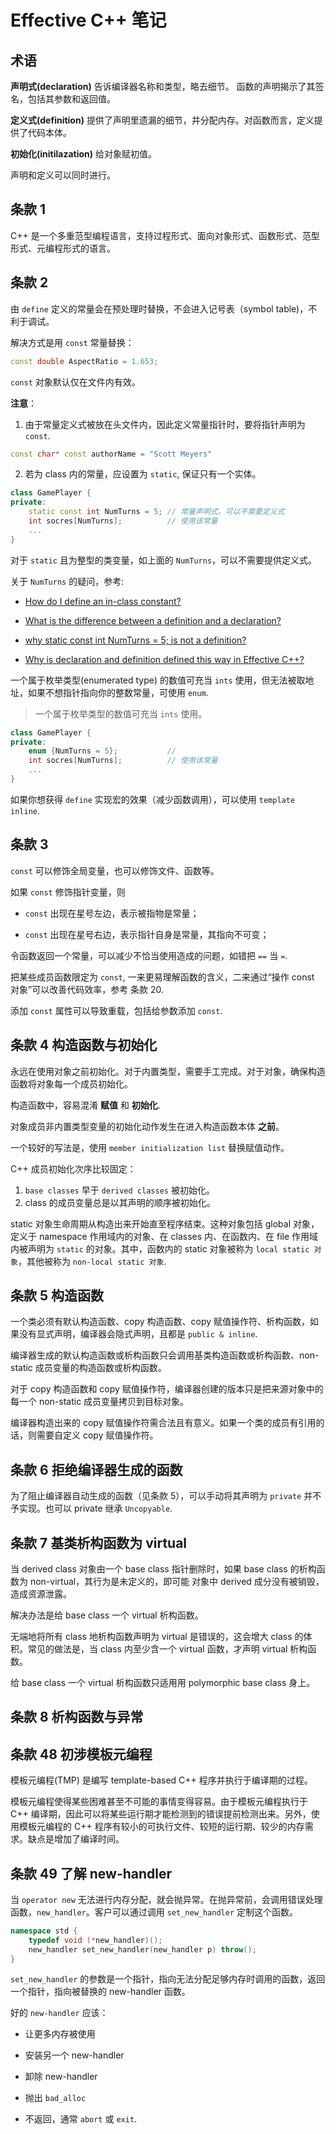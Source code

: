 # Effective C++ 笔记

## 术语

**声明式(declaration)** 告诉编译器名称和类型，略去细节。 函数的声明揭示了其签名，包括其参数和返回值。

**定义式(definition)** 提供了声明里遗漏的细节，并分配内存。对函数而言，定义提供了代码本体。

**初始化(initilazation)** 给对象赋初值。

声明和定义可以同时进行。

## 条款 1

C++ 是一个多重范型编程语言，支持过程形式、面向对象形式、函数形式、范型形式、元编程形式的语言。


## 条款 2

由 `define` 定义的常量会在预处理时替换，不会进入记号表（symbol table)，不利于调试。

解决方式是用 `const` 常量替换：

```c++
const double AspectRatio = 1.653;
```

`const` 对象默认仅在文件内有效。

**注意**：

1. 由于常量定义式被放在头文件内，因此定义常量指针时，要将指针声明为 `const`.

```c++
const char* const authorName = "Scott Meyers"
```

2. 若为 class 内的常量，应设置为 `static`, 保证只有一个实体。 

```cpp
class GamePlayer {
private:
    static const int NumTurns = 5; // 常量声明式，可以不需要定义式
    int socres[NumTurns];          // 使用该常量
    ...
}
```

对于 `static` 且为整型的类变量，如上面的 `NumTurns`，可以不需要提供定义式。

关于 `NumTurns` 的疑问，参考:

- [How do I define an in-class constant?](https://www.stroustrup.com/bs_faq2.html#in-class)

- [What is the difference between a definition and a declaration?](https://stackoverflow.com/questions/1410563/what-is-the-difference-between-a-definition-and-a-declaration)

- [why static const int NumTurns = 5; is not a definition?](https://stackoverflow.com/questions/34629876/why-is-declaration-and-definition-defined-this-way-in-effective-c)

- [Why is declaration and definition defined this way in Effective C++?](https://stackoverflow.com/questions/34629876/why-is-declaration-and-definition-defined-this-way-in-effective-c)

一个属于枚举类型(enumerated type) 的数值可充当 `ints` 使用，但无法被取地址，如果不想指针指向你的整数常量，可使用 	`enum`.

>一个属于枚举类型的数值可充当 `ints` 使用。

```cpp
class GamePlayer {
private:
    enum {NumTurns = 5};           // 
    int socres[NumTurns];          // 使用该常量
    ...
}
```

如果你想获得 `define` 实现宏的效果（减少函数调用），可以使用 `template inline`.

## 条款 3

`const` 可以修饰全局变量，也可以修饰文件、函数等。

如果 `const` 修饰指针变量，则

- `const` 出现在星号左边，表示被指物是常量；

- `const` 出现在星号右边，表示指针自身是常量，其指向不可变；

令函数返回一个常量，可以减少不恰当使用造成的问题，如错把 `==` 当 `=`.

把某些成员函数限定为 `const`, 一来更易理解函数的含义，二来通过“操作 const 对象”可以改善代码效率，参考 条款 20.

添加 `const` 属性可以导致重载，包括给参数添加 `const`.


## 条款 4 构造函数与初始化

永远在使用对象之前初始化。对于内置类型，需要手工完成。对于对象，确保构造函数将对象每一个成员初始化。

构造函数中，容易混淆 **赋值** 和 **初始化**.

对象成员非内置类型变量的初始化动作发生在进入构造函数本体 **之前**。

一个较好的写法是，使用 `member initialization list` 替换赋值动作。

C++ 成员初始化次序比较固定：

1. `base classes` 早于 `derived classes` 被初始化。
2. class 的成员变量总是以其声明的顺序被初始化。

static 对象生命周期从构造出来开始直至程序结束。这种对象包括 global 对象，定义于 namespace 作用域内的对象、在 classes 内、在函数内、在 file 作用域内被声明为 `static` 的对象。其中，函数内的 static 对象被称为 `local static 对象`，其他被称为 `non-local static 对象`.



## 条款 5 构造函数

一个类必须有默认构造函数、copy 构造函数、copy 赋值操作符、析构函数，如果没有显式声明，编译器会隐式声明，且都是 `public & inline`.

编译器生成的默认构造函数或析构函数只会调用基类构造函数或析构函数、non-static 成员变量的构造函数或析构函数。

对于 copy 构造函数和 copy 赋值操作符，编译器创建的版本只是把来源对象中的每一个 non-static 成员变量拷贝到目标对象。

编译器构造出来的  copy 赋值操作符需合法且有意义。如果一个类的成员有引用的话，则需要自定义 copy 赋值操作符。

## 条款 6 拒绝编译器生成的函数

为了阻止编译器自动生成的函数（见条款 5），可以手动将其声明为 `private` 并不予实现。也可以 private 继承 `Uncopyable`.

## 条款 7 基类析构函数为 virtual

当 derived class 对象由一个 base class 指针删除时，如果 base class 的析构函数为 non-virtual，其行为是未定义的，即可能 对象中 derived 成分没有被销毁，造成资源泄露。

解决办法是给 base class 一个 virtual 析构函数。

无端地将所有 class 地析构函数声明为 virtual 是错误的，这会增大 class 的体积。常见的做法是，当 class 内至少含一个 virtual 函数，才声明 virtual 析构函数。

给 base class 一个 virtual 析构函数只适用用 polymorphic base class 身上。

## 条款 8 析构函数与异常

## 条款 48 初涉模板元编程

模板元编程(TMP) 是编写 template-based C++ 程序并执行于编译期的过程。

模板元编程使得某些困难甚至不可能的事情变得容易。由于模板元编程执行于 C++ 编译期，因此可以将某些运行期才能检测到的错误提前检测出来。另外，使用模板元编程的 C++ 程序有较小的可执行文件、较短的运行期、较少的内存需求。缺点是增加了编译时间。

## 条款 49 了解 new-handler

当 `operator new` 无法进行内存分配，就会抛异常。在抛异常前，会调用错误处理函数，`new_handler`。客户可以通过调用 `set_new_handler` 定制这个函数。

```cpp
namespace std {
    typedef void (*new_handler)();
    new_handler set_new_handler(new_handler p) throw();
}
```

`set_new_handler` 的参数是一个指针，指向无法分配足够内存时调用的函数，返回一个指针，指向被替换的 new-handler 函数。

好的 `new-handler` 应该：

* 让更多内存被使用

* 安装另一个 new-handler

* 卸除 new-handler

* 抛出 `bad_alloc`

* 不返回，通常 `abort` 或 `exit`.


